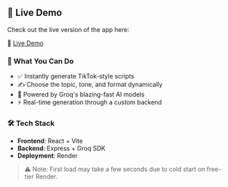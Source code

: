 ## 🚀 Live Demo

Check out the live version of the app here:

🔗 [Live Demo](https://kf-ai-generator.onrender.com)

### 🧪 What You Can Do

- ✅ Instantly generate TikTok-style scripts
- ✍️ Choose the topic, tone, and format dynamically
- 🧠 Powered by Groq's blazing-fast AI models
- ⚡ Real-time generation through a custom backend

### 🛠 Tech Stack

- **Frontend**: React + Vite
- **Backend**: Express + Groq SDK
- **Deployment**: Render

> ⚠️ Note: First load may take a few seconds due to cold start on free-tier Render.
